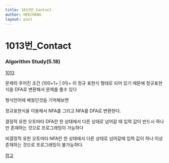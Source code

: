 ```yaml
---
title: 1013번_Contact
author: HEECHANG
layout: post
---
```


# 1013번_Contact
### Algorithm Study(5.18)

[1013](https://www.acmicpc.net/problem/1013)

문제의 주어진 조건
(100+1+ | 01)+
이 정규 표현식 형태로 되어 있기 때문에
정규표현식을 DFA로 변환해서 문제를 풀수 있다

형식언어때 배웠던것을 기억해보면

정규표현식을 이용해서 NFA를 그리고 NFA를 DFA로 변환한다.

결정적 유한 오토마타
DFA란 한 상태에서 다른 상태로 넘어갈 때 입력 값이 반드시 하나만 존재하는 것으로
프로그래밍이 가능하다

비결정적 유한 오토마타
NFA란 한 상태에서 다른 상태로 넘어갈때 입력 값이 하나 이상 존재하는 것으로
프로그래밍이 불가능하다.

[참고](http://blog.naver.com/PostView.nhn?blogId=noma000&logNo=220898432958&parentCategoryNo=&categoryNo=35&viewDate=&isShowPopularPosts=true&from=search)
